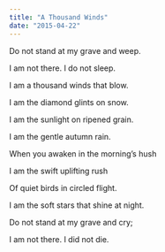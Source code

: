 ```yaml
---
title: "A Thousand Winds"
date: "2015-04-22"
---
```


Do not stand at my grave and weep.

I am not there. I do not sleep.

I am a thousand winds that blow.

I am the diamond glints on snow.

I am the sunlight on ripened grain.

I am the gentle autumn rain.

When you awaken in the morning’s hush

I am the swift uplifting rush

Of quiet birds in circled flight.

I am the soft stars that shine at night.

Do not stand at my grave and cry;

I am not there. I did not die.
